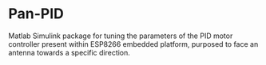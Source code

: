 # Pan-PID
Matlab Simulink package for tuning the parameters of the PID motor controller present within ESP8266 embedded platform, purposed to face an antenna towards a specific direction.
